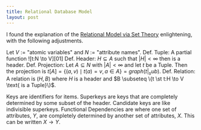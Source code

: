 ```yaml
---
title: Relational Database Model
layout: post
---
```


I found the explanation of the [Relational Model via Set Theory](https://en.wikipedia.org/wiki/Relational_model#Set-theoretic_formulation) enlightening, with the following adjustments. 

Let  $V$ := "atomic variables" and $N$ := "attribute names".
Def. Tuple: A partial function ![t:N \to V][01]
Def. Header: $H \subseteq A$ such that $|H| < \infty$ then is a header. 
Def. Projection: Let $A \subseteq N$ with $|A| < \infty$ and let $t$ be a Tuple. Then the projection is $t[A] = \{(a,v) \mid t(a) = v, a \in A \} = graph(t|_sub{})$. 
Def. Relation: A relation is $(H,B)$ where $H$ is a header and $B \subseteq \{t \st t:H \to V \text{ is a Tuple}\}$. 

Keys are identifiers for items. 
Superkeys are keys that are completely determined by some subset of the header. 
Candidate keys are like indivisible superkeys. 
Functional Dependencies are where one set of attributes, $Y$, are completely determined by another set of attributes, $X$. This can be written $X \to Y$. 



